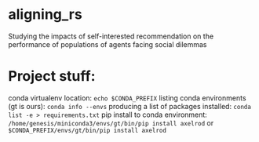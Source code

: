 # aligning_rs

Studying the impacts of self-interested recommendation on the performance of populations of agents facing social dilemmas

# Project stuff:

conda virtualenv location: `echo $CONDA_PREFIX`
listing conda environments (gt is ours): `conda info --envs`
producing a list of packages installed: `conda list -e > requirements.txt`
pip install to conda environment: `/home/genesis/miniconda3/envs/gt/bin/pip install axelrod` or `$CONDA_PREFIX/envs/gt/bin/pip install axelrod`
